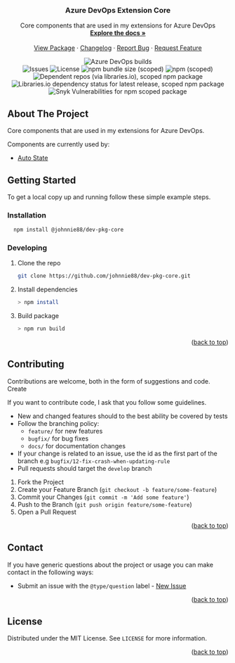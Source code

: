 <div id="top"></div>

<!-- PROJECT LOGO -->
<br />
<div align="center">

<h3 align="center">Azure DevOps Extension Core</h3>

  <p align="center">
  Core components that are used in my extensions for Azure DevOps
    <br />
    <a href="https://github.com/johnnie88/dev-pkg-core/blob/master/docs/index.md"><strong>Explore the docs »</strong></a>
    <br />
    <br />
    <a href="https://www.npmjs.com/package/@johnnie88/dev-pkg-core">View Package</a>
    ·
    <a href="https://github.com/johnnie88/dev-pkg-core/blob/master/docs/CHANGELOG.md">Changelog</a>
    ·
    <a href="https://github.com/johnnie88/dev-pkg-core/issues">Report Bug</a>
    ·
    <a href="https://github.com/johnnie88/dev-pkg-core/issues">Request Feature</a>
  </p>
</div>

<div align="center">
  <img alt="Azure DevOps builds" src="https://img.shields.io/azure-devops/build/dalenapps/6531387f-baea-443c-a284-0d0e786e56c3/44?color=0078d7&label=Master%20Build&logo=azure-devops&style=flat-square">
</div>
<div align="center">
<img alt="Issues" src="https://img.shields.io/github/issues/johnnie88/dev-pkg-core.svg?style=flat-square">
  <img alt="License" src="https://img.shields.io/github/license/johnnie88/dev-pkg-core?style=flat-square">
  <img alt="npm bundle size (scoped)" src="https://img.shields.io/bundlephobia/min/@johnnie88/dev-pkg-core?style=flat-square">
  <img alt="npm (scoped)" src="https://img.shields.io/npm/v/@johnnie88/dev-pkg-core?logo=npm&style=flat-square">
</div>

<div align="center">
  <img alt="Dependent repos (via libraries.io), scoped npm package" src="https://img.shields.io/librariesio/dependent-repos/npm/@johnnie88/dev-pkg-core?style=flat-square">
  <img alt="Libraries.io dependency status for latest release, scoped npm package" src="https://img.shields.io/librariesio/release/npm/@johnnie88/dev-pkg-core?style=flat-square">
  <img alt="Snyk Vulnerabilities for npm scoped package" src="https://img.shields.io/snyk/vulnerabilities/npm/@johnnie88/dev-pkg-core?style=flat-square">
</div>

<!-- ABOUT THE PROJECT -->

## About The Project

Core components that are used in my extensions for Azure DevOps.

Components are currently used by:

- [Auto State](https://github.com/johnnie88/alien-work-item-transition-observer)

## Getting Started

To get a local copy up and running follow these simple example steps.

### Installation

```sh
  npm install @johnnie88/dev-pkg-core
```

### Developing

1. Clone the repo
   ```sh
   git clone https://github.com/johnnie88/dev-pkg-core.git
   ```
2. Install dependencies
   ```sh
   > npm install
   ```
3. Build package
   ```sh
   > npm run build
   ```

<p align="right">(<a href="#top">back to top</a>)</p>

## Contributing

Contributions are welcome, both in the form of suggestions and code. Create

If you want to contribute code, I ask that you follow some guidelines.

- New and changed features should to the best ability be covered by tests
- Follow the branching policy:
  - `feature/` for new features
  - `bugfix/` for bug fixes
  - `docs/` for documentation changes
- If your change is related to an issue, use the id as the first part of the branch e.g `bugfix/12-fix-crash-when-updating-rule`
- Pull requests should target the `develop` branch

1. Fork the Project
2. Create your Feature Branch (`git checkout -b feature/some-feature`)
3. Commit your Changes (`git commit -m 'Add some feature'`)
4. Push to the Branch (`git push origin feature/some-feature`)
5. Open a Pull Request

<p align="right">(<a href="#top">back to top</a>)</p>

## Contact

If you have generic questions about the project or usage you can make contact in the following ways:

- Submit an issue with the `@type/question` label - [New Issue](https://github.com/johnnie88/azext/issues/new)

<p align="right">(<a href="#top">back to top</a>)</p>

## License

Distributed under the MIT License. See `LICENSE` for more information.

<p align="right">(<a href="#top">back to top</a>)</p>
